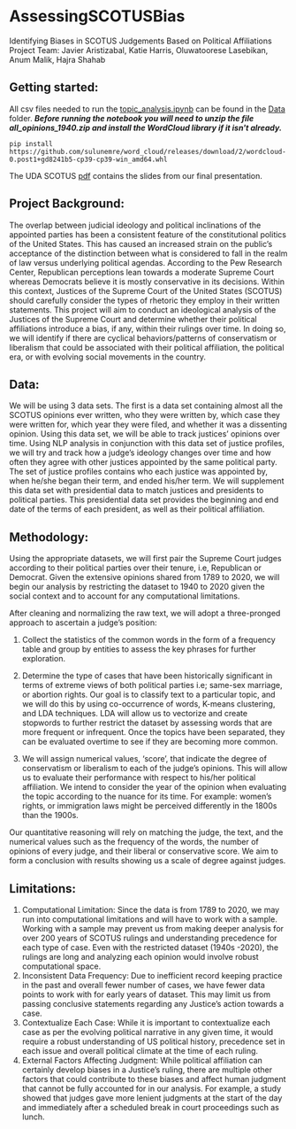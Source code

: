 # AssessingSCOTUSBias
Identifying Biases in SCOTUS Judgements Based on Political Affiliations 
Project Team: Javier Aristizabal, Katie Harris, Oluwatoorese Lasebikan, Anum Malik, Hajra Shahab

## Getting started:
All csv files needed to run the [topic_analysis.ipynb](topic_analysis.ipynb) can be found in the [Data](Data) folder. **_Before running the notebook you will need to unzip the file all_opinions_1940.zip and install the WordCloud library if it isn't already._**

`pip install https://github.com/sulunemre/word_cloud/releases/download/2/wordcloud-0.post1+gd8241b5-cp39-cp39-win_amd64.whl`

The UDA SCOTUS [pdf](UDA_SCOTUS.pdf) contains the slides from our final presentation.
## Project Background:

The overlap between judicial ideology and political inclinations of the appointed parties has been a consistent feature of the constitutional politics of the United States. This has caused an increased strain on the public’s acceptance of the distinction between what is considered to fall in the realm of law versus underlying political agendas. According to the Pew Research Center, Republican perceptions lean towards a moderate Supreme Court whereas Democrats believe it is mostly conservative in its decisions. Within this context, Justices of the Supreme Court of the United States (SCOTUS) should carefully consider the types of rhetoric they employ in their written statements. This project will aim to conduct an ideological analysis of the Justices of the Supreme Court and determine whether their political affiliations introduce a bias, if any, within their rulings over time. In doing so, we will identify if there are cyclical behaviors/patterns of conservatism or liberalism that could be associated with their political affiliation, the political era, or with evolving social movements in the country.

## Data:

We will be using 3 data sets. The first is a data set containing almost all the SCOTUS opinions ever written, who they were written by, which case they were written for, which year they were filed, and whether it was a dissenting opinion. Using this data set, we will be able to track justices’ opinions over time. Using NLP analysis in conjunction with this data set of  justice profiles, we will try and track how a judge’s ideology changes over time and how often they agree with other justices appointed by the same political party. The set of justice profiles contains who each justice was appointed by, when he/she began their term, and ended his/her term. We will supplement this data set with presidential data to match justices and presidents to political parties. This presidential data set provides the beginning and end date of the terms of each president, as well as their political affiliation. 

## Methodology: 

Using the appropriate datasets, we will first pair the Supreme Court judges according to their political parties over their tenure, i.e, Republican or Democrat. Given the extensive opinions shared from 1789 to 2020, we will begin our analysis by restricting the dataset to 1940 to 2020 given the social context and to account for any computational limitations.

After cleaning and normalizing the raw text, we will adopt a three-pronged approach to ascertain a judge’s position:

1)    Collect the statistics of the common words in the form of a frequency table and group by entities to assess the key phrases for further exploration.
 
2)    Determine the type of cases that have been historically significant in terms of extreme views of both political parties i.e; same-sex marriage, or abortion rights. Our goal is to classify text to a particular topic, and we will do this by using co-occurrence of words, K-means clustering, and LDA techniques. LDA will allow us to vectorize and create stopwords to further restrict the dataset by assessing words that are more frequent or infrequent. Once the topics have been separated, they can be evaluated overtime to see if they are becoming more common. 

3)   We will assign numerical values, ‘score’, that indicate the degree of conservatism or liberalism to each of the judge’s opinions. This will allow us to evaluate their performance with respect to his/her political affiliation. We intend to consider the year of the opinion when evaluating the topic according to the nuance for its time. For example: women’s rights, or immigration laws might be perceived differently in the 1800s than the 1900s. 

Our quantitative reasoning will rely on matching the judge, the text, and the numerical values such as the frequency of the words, the number of opinions of every judge, and their liberal or conservative score. We aim to form a conclusion with results showing us a scale of degree against judges.  

## Limitations: 

1) Computational Limitation: Since the data is from 1789 to 2020, we may run into computational limitations and will have to work with a sample. Working with a sample may prevent us from making deeper analysis for over 200 years of SCOTUS rulings and understanding precedence for each type of case. Even with the restricted dataset (1940s -2020), the rulings are long and analyzing each opinion would involve robust computational space.
2) Inconsistent Data Frequency: Due to inefficient record keeping practice in the past and overall fewer number of cases, we have fewer data points to work with for early years of dataset. This may limit us from passing conclusive statements regarding any Justice’s action towards a case. 
3) Contextualize Each Case: While it is important to contextualize each case as per the evolving political narrative in any given time, it would require a robust understanding of US political history, precedence set in each issue and overall political climate at the time of each ruling.
4) External Factors Affecting Judgment: While political affiliation can certainly develop biases in a Justice’s ruling, there are multiple other factors that could contribute to these biases and affect human judgment that cannot be fully accounted for in our analysis. For example, a study showed that judges gave more lenient judgments at the start of the day and immediately after a scheduled break in court proceedings such as lunch.
